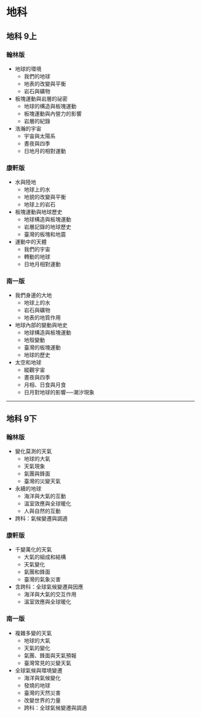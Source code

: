 # 地科

## 地科 9上

### 翰林版
- 地球的環境
  - 我們的地球 
  - 地表的改變與平衡 
  - 岩石與礦物
- 板塊運動與岩層的祕密
  - 地球的構造與板塊運動
  - 板塊運動與內營力的影響
  - 岩層的紀錄
- 浩瀚的宇宙
  - 宇宙與太陽系
  - 晝夜與四季
  - 日地月的相對運動

### 康軒版
- 水與陸地
  - 地球上的水
  - 地貌的改變與平衡
  - 地球上的岩石
- 板塊運動與地球歷史
  - 地球構造與板塊運動
  - 岩層記錄的地球歷史
  - 臺灣的板塊和地震
- 運動中的天體
  - 我們的宇宙
  - 轉動的地球
  - 日地月相對運動

### 南一版
- 我們身邊的大地
  - 地球上的水
  - 岩石與礦物
  - 地表的地質作用
- 地球內部的變動與地史
  - 地球構造與板塊運動
  - 地殼變動
  - 臺灣的板塊運動
  - 地球的歷史
- 太空和地球
  - 縱觀宇宙
  - 晝夜與四季
  - 月相、日食與月食
  - 日月對地球的影響──潮汐現象 

---

## 地科 9下

### 翰林版
- 變化莫測的天氣
  - 地球的大氣 
  - 天氣現象
  - 氣團與鋒面
  - 臺灣的災變天氣
- 永續的地球
  - 海洋與大氣的互動
  - 溫室效應與全球暖化
  - 人與自然的互動
- 跨科：氣候變遷與調適 

### 康軒版
- 千變萬化的天氣
  - 大氣的組成和結構
  - 天氣變化
  - 氣團和鋒面
  - 臺灣的氣象災害
- 含跨科：全球氣候變遷與因應
  - 海洋與大氣的交互作用
  - 溫室效應與全球暖化

### 南一版
- 複雜多變的天氣
  - 地球的大氣
  - 天氣的變化
  - 氣團、鋒面與天氣預報
  - 臺灣常見的災變天氣
- 全球氣候與環境變遷
  - 海洋與氣候變化
  - 發燒的地球
  - 臺灣的天然災害
  - 改變世界的力量
  - 跨科：全球氣候變遷與調適
